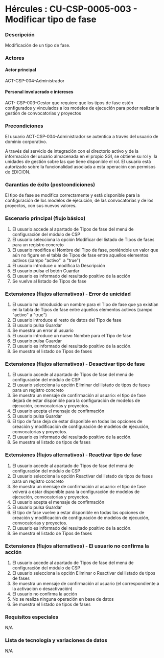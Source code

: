 # Hércules : CU\-CSP\-0005\-003 \- Modificar tipo de fase



### Descripción

Modificación de un tipo de fase.

### Actores

#### Actor principal

ACT\-CSP\-004\-Administrador

#### Personal involucrado e intereses

ACT\- CSP\-003\-Gestor que requiere que los tipos de fase estén configurados y vinculados a los modelos de ejecución para poder realizar la gestión de convocatorias y proyectos

### Precondiciones

El usuario ACT\-CSP\-004\-Administrador se autentica a través del usuario de dominio corporativo.

A través del servicio de integración con el directorio activo y de la información del usuario almacenada en el propio SGI, se obtiene su rol y  la unidades de gestión sobre las que tiene disponible el rol. El usuario está autorizado sobre la funcionalidad asociada a esta operación con permisos de EDICION.

### Garantías de éxito (postcondiciones)

El tipo de fase se modifica correctamente y está disponible para la configuración de los modelos de ejecución, de las convocatorias y de los proyectos, con sus nuevos valores.

### Escenario principal (flujo básico)

1. El usuario accede al apartado de Tipos de fase del menú de configuración del módulo de CSP
2. El usuario selecciona la opción Modificar del listado de Tipos de fases para un registro concreto
3. El usuario modifica el Nombre del Tipo de fase, poniéndole un valor que aún no figure en el tabla de Tipos de fase entre aquellos elementos activos (campo "activo"  a "true")
4. El usuario introduce o modifica la Descripción
5. El usuario pulsa el botón Guardar
6. El usuario es informado del resultado positivo de la acción
7. Se vuelve al listado de Tipos de fase

### Extensiones (flujos alternativos) \- Error de unicidad

1. El usuario ha introducido un nombre para el Tipo de fase que ya existían en la tabla de Tipos de fase entre aquellos elementos activos (campo "activo" a "true")
2. El usuario introduce el resto de datos del Tipo de fase
3. El usuario pulsa Guardar
4. Se muestra un error al usuario
5. El usuario introduce un nuevo Nombre para el Tipo de fase
6. El usuario pulsa Guardar
7. El usuario es informado del resultado positivo de la acción.
8. Se muestra el listado de Tipos de fases

### Extensiones (flujos alternativos) \- Desactivar tipo de fase

1. El usuario accede al apartado de Tipos de fase del menú de configuración del módulo de CSP
2. El usuario selecciona la opción Eliminar del listado de tipos de fases para un registro concreto
3. Se muestra un mensaje de confirmación al usuario: el tipo de fase dejará de estar disponible para la configuración de modelos de ejecución, convocatorias y proyectos.
4. El usuario acepta el mensaje de confirmación
5. El usuario pulsa Guardar
6. El tipo de fase deja de estar disponible en todas las opciones de creación y modificación de configuración de modelos de ejecución, convocatorias y proyectos.
7. El usuario es informado del resultado positivo de la acción.
8. Se muestra el listado de tipos de fases

### Extensiones (flujos alternativos) \- Reactivar tipo de fase

1. El usuario accede al apartado de Tipos de fase del menú de configuración del módulo de CSP
2. El usuario selecciona la opción Reactivar del listado de tipos de fases para un registro concreto
3. Se muestra un mensaje de confirmación al usuario: el tipo de fase volverá a estar disponible para la configuración de modelos de ejecución, convocatorias y proyectos.
4. El usuario acepta el mensaje de confirmación
5. El usuario pulsa Guardar
6. El tipo de fase vuelve a estar disponible en todas las opciones de creación y modificación de configuración de modelos de ejecución, convocatorias y proyectos.
7. El usuario es informado del resultado positivo de la acción.
8. Se muestra el listado de Tipos de fases

  


### Extensiones (flujos alternativos) \- El usuario no confirma la acción

1. El usuario accede al apartado de Tipos de fase del menú de configuración del módulo de CSP
2. El usuario selecciona la opción Eliminar o Reactivar del listado de tipos de fases
3. Se muestra un mensaje de confirmación al usuario (el correspondiente a la activación o desactivación)
4. El usuario no confirma la acción
5. No se realiza ninguna operación en base de datos
6. Se muestra el listado de tipos de fases

  


### Requisitos especiales

N/A

### Lista de tecnología y variaciones de datos

N/A

  
  
  





